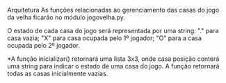 Arquitetura
As funções relacionadas ao gerenciamento das casas do jogo da velha ficarão no módulo jogovelha.py.

O estado de cada casa do jogo será representada por uma string: "." para casa vazia; "X" para casa ocupada pelo 1º jogador; "O" para a casa ocupada pelo 2º jogador.

*A função inicializar() retornará uma lista 3x3, onde casa posição conterá uma string para indicar o estado de uma casa do jogo. A função retornará todas as casas inicialmente vazias.
